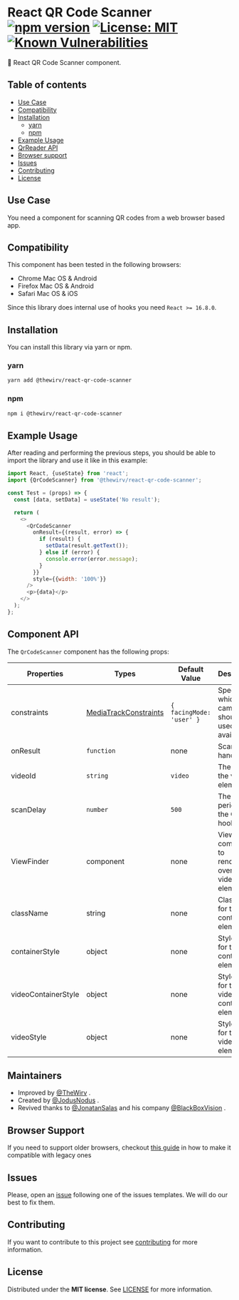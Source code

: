 # React QR Code Scanner [![npm version](https://badge.fury.io/js/react-qr-reader.svg)](https://badge.fury.io/js/react-qr-reader) [![License: MIT](https://img.shields.io/badge/License-MIT-brightgreen.svg)](https://opensource.org/licenses/MIT) [![Known Vulnerabilities](https://snyk.io/test/github/react-qr-reader/react-qr-reader/badge.svg)](https://snyk.io/test/github/react-qr-reader/react-qr-reader)

:rocket: React QR Code Scanner component.

## Table of contents

- [Use Case](#use-case)
- [Compatibility](#compatibility)
- [Installation](#installation)
  - [yarn](#yarn)
  - [npm](#npm)
- [Example Usage](#example-usage)
- [QrReader API](#component-api)
- [Browser support](#browser-support)
- [Issues](#issues)
- [Contributing](#contributing)
- [License](#license)

## Use Case

You need a component for scanning QR codes from a web browser based app.

## Compatibility

This component has been tested in the following browsers:

- Chrome Mac OS & Android
- Firefox Mac OS & Android
- Safari Mac OS & iOS

Since this library does internal use of hooks you need `React >= 16.8.0`.

## Installation

You can install this library via yarn or npm.

### yarn

```bash
yarn add @thewirv/react-qr-code-scanner
```

### npm

```bash
npm i @thewirv/react-qr-code-scanner
```

## Example Usage

After reading and performing the previous steps, you should be able to import the library and use it like in this example:

```javascript
import React, {useState} from 'react';
import {QrCodeScanner} from '@thewirv/react-qr-code-scanner';

const Test = (props) => {
  const [data, setData] = useState('No result');

  return (
    <>
      <QrCodeScanner
        onResult={(result, error) => {
          if (result) {
            setData(result.getText());
          } else if (error) {
            console.error(error.message);
          }
        }}
        style={{width: '100%'}}
      />
      <p>{data}</p>
    </>
  );
};
```

## Component API

The `QrCodeScanner` component has the following props:

| Properties          | Types                                                                                           | Default Value            | Description                                              |
| ------------------- | ----------------------------------------------------------------------------------------------- | ------------------------ | -------------------------------------------------------- |
| constraints         | [MediaTrackConstraints](https://developer.mozilla.org/en-US/docs/Web/API/MediaTrackConstraints) | `{ facingMode: 'user' }` | Specify which camera should be used (if available).      |
| onResult            | `function`                                                                                      | none                     | Scan event handler                                       |
| videoId             | `string`                                                                                        | `video`                  | The ID for the video element                             |
| scanDelay           | `number`                                                                                        | `500`                    | The scan period for the QR hook                          |
| ViewFinder          | component                                                                                       | none                     | ViewFinder component to rendering over the video element |
| className           | string                                                                                          | none                     | ClassName for the container element.                     |
| containerStyle      | object                                                                                          | none                     | Style object for the container element.                  |
| videoContainerStyle | object                                                                                          | none                     | Style object for the video container element.            |
| videoStyle          | object                                                                                          | none                     | Style object for the video element.                      |

## Maintainers

- Improved by [@TheWirv](https://github.com/TheWirv) .
- Created by [@JodusNodus](https://github.com/JodusNodus) .
- Revived thanks to [@JonatanSalas](https://github.com/JonatanSalas) and his company [@BlackBoxVision](https://github.com/BlackBoxVision) .

## Browser Support

If you need to support older browsers, checkout [this guide](https://github.com/zxing-js/library#browser-support) in how to make it compatible with legacy ones

## Issues

Please, open an [issue](https://github.com/react-qr-reader/react-qr-reader/issues) following one of the issues templates. We will do our best to fix them.

## Contributing

If you want to contribute to this project see [contributing](https://github.com/react-qr-reader/react-qr-reader/blob/master/CONTRIBUTING.md) for more information.

## License

Distributed under the **MIT license**. See [LICENSE](https://github.com/react-qr-reader/react-qr-reader/blob/master/LICENSE) for more information.
